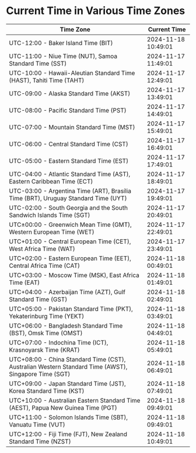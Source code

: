 # Current Time in Various Time Zones

| Time Zone | Current Time |
|-----------|--------------|
| UTC-12:00 - Baker Island Time (BIT) | 2024-11-18 10:49:01 |
| UTC-11:00 - Niue Time (NUT), Samoa Standard Time (SST) | 2024-11-17 11:49:01 |
| UTC-10:00 - Hawaii-Aleutian Standard Time (HAST), Tahiti Time (TAHT) | 2024-11-17 12:49:01 |
| UTC-09:00 - Alaska Standard Time (AKST) | 2024-11-17 13:49:01 |
| UTC-08:00 - Pacific Standard Time (PST) | 2024-11-17 14:49:01 |
| UTC-07:00 - Mountain Standard Time (MST) | 2024-11-17 15:49:01 |
| UTC-06:00 - Central Standard Time (CST) | 2024-11-17 16:49:01 |
| UTC-05:00 - Eastern Standard Time (EST) | 2024-11-17 17:49:01 |
| UTC-04:00 - Atlantic Standard Time (AST), Eastern Caribbean Time (ECT) | 2024-11-17 18:49:01 |
| UTC-03:00 - Argentina Time (ART), Brasília Time (BRT), Uruguay Standard Time (UYT) | 2024-11-17 19:49:01 |
| UTC-02:00 - South Georgia and the South Sandwich Islands Time (SGT) | 2024-11-17 20:49:01 |
| UTC±00:00 - Greenwich Mean Time (GMT), Western European Time (WET) | 2024-11-17 22:49:01 |
| UTC+01:00 - Central European Time (CET), West Africa Time (WAT) | 2024-11-17 23:49:01 |
| UTC+02:00 - Eastern European Time (EET), Central Africa Time (CAT) | 2024-11-18 00:49:01 |
| UTC+03:00 - Moscow Time (MSK), East Africa Time (EAT) | 2024-11-18 01:49:01 |
| UTC+04:00 - Azerbaijan Time (AZT), Gulf Standard Time (GST) | 2024-11-18 02:49:01 |
| UTC+05:00 - Pakistan Standard Time (PKT), Yekaterinburg Time (YEKT) | 2024-11-18 03:49:01 |
| UTC+06:00 - Bangladesh Standard Time (BST), Omsk Time (OMST) | 2024-11-18 04:49:01 |
| UTC+07:00 - Indochina Time (ICT), Krasnoyarsk Time (KRAT) | 2024-11-18 05:49:01 |
| UTC+08:00 - China Standard Time (CST), Australian Western Standard Time (AWST), Singapore Time (SGT) | 2024-11-18 06:49:01 |
| UTC+09:00 - Japan Standard Time (JST), Korea Standard Time (KST) | 2024-11-18 07:49:01 |
| UTC+10:00 - Australian Eastern Standard Time (AEST), Papua New Guinea Time (PGT) | 2024-11-18 09:49:01 |
| UTC+11:00 - Solomon Islands Time (SBT), Vanuatu Time (VUT) | 2024-11-18 09:49:01 |
| UTC+12:00 - Fiji Time (FJT), New Zealand Standard Time (NZST) | 2024-11-18 10:49:01 |
